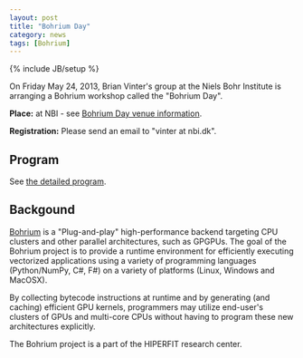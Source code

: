 ```yaml
---
layout: post
title: "Bohrium Day"
category: news
tags: [Bohrium]
---
```

{% include JB/setup %}

On Friday May 24, 2013, Brian Vinter's group at the Niels Bohr Institute is
arranging a Bohrium workshop called the "Bohrium Day". 

**Place:** at NBI - see [Bohrium Day venue information](pdf/BohriumDay2013-venue.pdf).

**Registration:** Please send an email to "vinter at nbi.dk".

## Program

See [the detailed program](pdf/BohriumDay2013-program.pdf).

## Backgound

[Bohrium](http://bohrium.bitbucket.org/) is a "Plug-and-play"
high-performance backend targeting CPU clusters and other parallel
architectures, such as GPGPUs. The goal of the Bohrium project is to
provide a runtime environment for efficiently executing vectorized
applications using a variety of programming languages (Python/NumPy,
C#, F#) on a variety of platforms (Linux, Windows and MacOSX).

By collecting bytecode instructions at runtime and by generating (and
caching) efficient GPU kernels, programmers may utilize end-user's
clusters of GPUs and multi-core CPUs without having to program these
new architectures explicitly.

The Bohrium project is a part of the HIPERFIT research center. 


